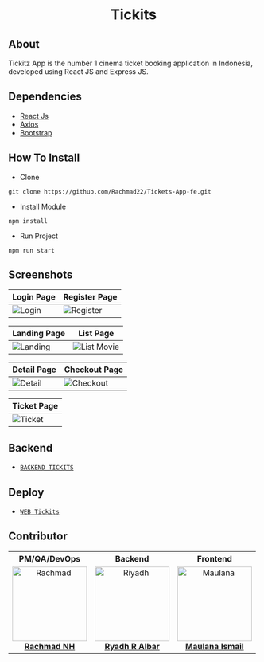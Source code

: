 <h1 align="center">Tickits</h1>

## About
Tickitz App is the number 1 cinema ticket booking application in Indonesia, developed using React JS and Express JS.

## Dependencies
- [React Js](https://(https://reactjs.org)/)
- [Axios](https://www.npmjs.com/package/axios)
- [Bootstrap](https://www.npmjs.com/package/bootstrap)

## How To Install

- Clone
```
git clone https://github.com/Rachmad22/Tickets-App-fe.git
```

- Install Module
```
npm install
```

- Run Project
```
npm run start
```


## Screenshots
| Login Page | Register Page |
| ------------- | ------------- |
| ![Login](https://user-images.githubusercontent.com/116181515/230870533-e2bd7e87-690f-4de0-bd76-117fcf0f6cff.jpg) | ![Register](https://user-images.githubusercontent.com/116181515/230870725-0c6f9ec1-8aeb-4476-a6ca-8511ef2448cb.jpg) |

| Landing Page  | List Page |
| ------------- | ------------- |
| ![Landing](https://user-images.githubusercontent.com/116181515/230870890-cdf137f7-3888-479c-8c47-3b51b7bb62bf.jpg) | ![List Movie](https://user-images.githubusercontent.com/116181515/230871230-716e74d3-460b-46f2-9521-2b003e2434c0.jpg) |

| Detail Page | Checkout Page |
| ------------- | ------------- |
| ![Detail](https://user-images.githubusercontent.com/116181515/230871530-9b50c762-2a7a-4a17-8b04-2605a71bf7a6.jpg) | ![Checkout](https://user-images.githubusercontent.com/116181515/230871726-55c36fa9-e9ba-4d78-8847-fdeb21cef938.jpg) |

| Ticket Page |
| ------------- |
| ![Ticket](https://user-images.githubusercontent.com/116181515/230871956-69e78f9d-1f93-44da-882e-05ac27dae981.jpg)

## Backend
* [`BACKEND TICKITS`](https://github.com/Rachmad22/Ticket-App-be)

## Deploy
* [`WEB Tickits`](https://tickets-app-fe.vercel.app/)


## Contributor

<center>
  <table>
    <tr>
      <th>PM/QA/DevOps</th>
      <th>Backend</th>
      <th>Frontend</th>
    </tr>
    <tr>
      <td align="center">
        <a href="https://github.com/Rachmad22">
          <img width="150" style="background-size: contain;" src="https://avatars.githubusercontent.com/u/116181515?v=4" alt="Rachmad"><br/>
          <b>Rachmad NH</b>
        </a>
      </td>
      <td align="center">
        <a href="https://github.com/rydhralbar">
          <img width="150" src="https://avatars.githubusercontent.com/u/108503678?v=4" alt="Riyadh"><br/>
          <b>Ryadh R Albar</b>
        </a>
      </td>
      <td align="center">
        <a href="https://github.com/MaulanaIsmail26">
          <img width="150" src="https://avatars.githubusercontent.com/u/120068001?v=4" alt="Maulana"><br/>
          <b>Maulana Ismail</b>
        </a>
      </td>
    </tr>
  </table>
</center>
